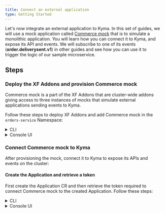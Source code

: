 ```yaml
---
title: Connect an external application
type: Getting Started
---
```


Let's now integrate an external application to Kyma. In this set of guides, we will use a mock application called [Commerce mock](https://github.com/SAP-samples/xf-addons/tree/master/addons/commerce-mock-0.1.0) that is to simulate a monolithic application. You will learn how you can connect it to Kyma, and expose its API and events. We will subscribe to one of its events (**order.deliverysent.v1**) in other guides and see how you can use it to trigger the logic of our sample microservice.  

## Steps

### Deploy the XF Addons and provision Commerce mock

Commerce mock is a part of the XF Addons that are cluster-wide addons giving access to three instances of mocks that simulate external applications sending events to Kyma.

Follow these steps to deploy XF Addons and add Commerce mock in the `orders-service` Namespace:

<div tabs name="provision-mock" group="connect-external-application">
  <details>
  <summary label="cli">
  CLI
  </summary>

1. Provision an AddonsConfiguration CR with the mocks:

```bash
cat <<EOF | kubectl apply -f  -
apiVersion: addons.kyma-project.io/v1alpha1
kind: AddonsConfiguration
metadata:
name: xf-mocks
namespace: orders-service
spec:
repositories:
- url: github.com/sap/xf-addons//addons/index.yaml
EOF
```
   > **NOTE:** The `index.yaml` file is an Addons manifest with APIs of SAP Marketing Cloud, SAP Cloud for Customer, and SAP Commerce Cloud applications.

2. Check if the AddonsConfiguration CR was created. The CR phase should state `Ready`:

  ```bash
  kubectl get addonsconfigurations xf-mocks -n orders-service -o=jsonpath="{.status.phase}"
  ```

3. Create the ServiceInstance CR with the mock:

```bash
cat <<EOF | kubectl apply -f -
apiVersion: servicecatalog.k8s.io/v1beta1
kind: ServiceInstance
metadata:
  name: commerce-mock
  namespace: orders-service
spec:
  serviceClassExternalName: commerce-mock
  servicePlanExternalName: default
EOF
```

4. Check if the ServiceInstance CR was created. The last condition in the CR status should state `Ready True`:

   ```bash
   kubectl get serviceinstance commerce-mock -n orders-service -o=jsonpath="{range .status.conditions[*]}{.type}{'\t'}{.status}{'\n'}{end}"
   ```
   </details>
   <details>
   <summary label="console-ui">
   Console UI
   </summary>

1. Go to the `orders-service` Namespace in the Console UI and navigate to **Addons** under the **Configuration** section in the left navigation panel.
2. Select **Add New Configuration**.
3. Once the new box opens up, enter `github.com/sap/xf-addons//addons/index.yaml` in the **Urls** field. The Addon name is automatically generated.

   > **NOTE:** The `index.yaml` file is an Addons manifest with APIs of SAP Marketing Cloud, SAP Cloud for Customer, and SAP Commerce Cloud applications.

4. **Add** the configuration.
5. Wait for the Addon to have the `READY` status.
6. Go to the **Catalog** view under the **Service Management** section in the left navigation panel.
7. Switch to the **Add-Ons** tab and select **[Preview] SAP Commerce Cloud - Mock** as the application to provision.

 > **TIP:** You can also use the search box in the upper right corner of the Console UI to find the mock.

8. Click **Add once** to deploy the application in the `orders-service` Namespace. Leave the `default` plan. The mock name will be automatically generated.
9. Select **Create** to confirm the changes.

You will be redirected to the **Catalog Management** > **Instances** > **{GENERATED_MOCK_NAME}** view. Wait for the mock to have the `RUNNING` status.

When Commerce mock is provisioned, an API Rule for it is automatically created. When you go to the **API Rules** view in the `orders-service` Namespace and select the mock, you will see the direct link to Commerce mock under **Host**.

</details>
</div>

### Connect Commerce mock to Kyma

After provisioning the mock, connect it to Kyma to expose its APIs and events on the cluster:

#### Create the Application and retrieve a token

First create the Application CR and then retrieve the token required to connect Commerce mock to the created Application. Follow these steps:

<div tabs name="create-application" group="connect-external-application">
  <details>
  <summary label="cli">
  CLI
  </summary>

1. Apply the Application CR definition to the cluster:

```bash
cat <<EOF | kubectl apply -f -
apiVersion: applicationconnector.kyma-project.io/v1alpha1
kind: Application
metadata:
  name: commerce-mock
spec:
  description: "Application for Commerce mock"
  labels:
    app: orders-service
    example: orders-service
EOF
```

2. Check if the Application CR was created. The CR phase should state `deployed`:

   ```bash
   kubectl get application commerce-mock -o=jsonpath="{.status.installationStatus.status}"
   ```
3. Get a token required to connect Commerce mock to the Application CR. To do that, create the TokenRequest CR. The CR name must match the name of the application for which you want to get the configuration details. Run this command:

```bash
cat <<EOF | kubectl apply -f -
apiVersion: applicationconnector.kyma-project.io/v1alpha1
kind: TokenRequest
metadata:
  name: commerce-mock
EOF
```

4. Fetch the TokenRequest CR you created to get the token from the status section. Run this command:

   ```bash
   kubectl get tokenrequest commerce-mock -o=jsonpath="{.status.url}"
   ```
   >**NOTE:** If the response doesn't contain any content, wait for some time and run the command again.

   A successful call should return a similar response:

   ```bash
   https://connector-service.{CLUSTER_DOMAIN}/v1/applications/signingRequests/info?token=h31IwJiLNjnbqIwTPnzLuNmFYsCZeUtVbUvYL2hVNh6kOqFlW9zkHnzxYFCpCExBZ_voGzUo6IVS_ExlZd4muQ==
   ```

   Save this token to the clipboard, as you will need it in the next steps.

  </details>
  <details>
  <summary label="console-ui">
  Console UI
  </summary>

1. Return to the general view in the Console UI by selecting **Back to Namespaces**.
2. Go to **Applications/Systems** under the **Integration** section and select **Create Application**.
3. Set the Application's name as `commerce-mock` and select **Create** to confirm the changes.

Wait for the Application to have the `SERVING` status.

4. Open the newly created Application and select **Connect Application**.
5. Copy the token by clicking **Copy to Clipboard** and select **OK** to close the pop-up box.
6. Access the SAP Marketing Cloud Mock mock at `https://marketing-{NAMESPACE}.{CLUSTER_DOMAIN}.` or use the link under **API Rules** in the `order-service` Namespace.
7. Click **Connect**.
8. Paste the token, confirm by selecting **Connect**, and wait until the application gets connected.
9. Select **Register All** on the **Local APIs** tab or just register **SAP Commerce Cloud - Events** to be able to send events.

Once registered, you will see all Commerce mock APIs and events available under the **Remote APIs** tab.

    >**NOTE:** Local APIs are the ones available within the mock application. Remote APIs represent the ones registered in Kyma.

#### Expose events in the Namespace

To expose events in a Namespace, first create an ApplicationMapping CR in the cluster to bind an application to the Namespace. Then, provision the Events API in the Namespace by ServiceInstance CR. Follow the instructions:

<div tabs name="expose-events-in-namespace" group="connect-external-application">
  <details>
  <summary label="cli">
  CLI
  </summary>

1. Create an ApplicationMapping CR and apply it to the cluster:

```bash
cat <<EOF | kubectl apply -f -
apiVersion: applicationconnector.kyma-project.io/v1alpha1
kind: ApplicationMapping
metadata:
  name: commerce-mock
  namespace: orders-service
EOF
```

2. List available ServiceClass CRs in the `orders-service` Namespace and find under the `EXTERNAL-NAME` column the one with the `sap-commerce-cloud-events-*` prefix.

   ```bash
   kubectl get serviceclasses -n orders-service
   ```
   Copy the full `EXTERNAL NAME` to an environment variable. See the example:

```bash
export EVENTS_EXTERNAL_NAME="sap-commerce-cloud-events-58d21"
```

3. Provision the Events API in the `orders-service` Namespace by creating a ServiceInstance CR:

```bash
cat <<EOF | kubectl apply -f -
apiVersion: servicecatalog.k8s.io/v1beta1
kind: ServiceInstance
metadata:
  name: commerce-mock-events
  namespace: orders-service
spec:
  serviceClassExternalName: $EVENTS_EXTERNAL_NAME
  servicePlanExternalName: default
EOF
```

4. Check if the ServiceInstance CR was created. The last condition in the CR status should state `Ready True`:

   ```bash
   kubectl get serviceinstance commerce-mock-events -n orders-service -o=jsonpath="{range .status.conditions[*]}{.type}{'\t'}{.status}{'\n'}{end}"
   ```

  </details>
  <details>
  <summary label="console-ui">
  Console UI
  </summary>

1. Back in the application view in the Console UI (**Integration** > **Applications/Systems** > **commerce-mock**), select **Create Binding** to bind the application to the Namespace in which you will later provision the APIs provided by the Commerce mock. Select `orders-service` Namespace and click **Create**.

2. Open the `orders-service` Namespace view and navigate to **Service Management** > **Catalog**. Once on the **Services** tab, find **SAP Commerce Cloud - Events** and select it.

   > **TIP:** You can also use the search in the upper right corner.

3. Select **Add once** to add the service to the Namespace.

4. When the box pops up, leave the default values and confirm the changes by selecting **Create**.

This way you provisioned the events (created ServiceClasses) in the Namespace.

You will be redirected to the **Catalog Manegement** > **Instances** > **{GENERATED_MOCK_NAME}** view. Wait for the Events API to have the `RUNNING` status.

</details>
</div>

After all these steps, our microservice running in the `orders-service` Namespace can consume events from Commerce mock.
